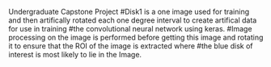 Undergraduate Capstone Project
#Disk1 is a one image used for training and then artifically rotated each one degree interval to create artifical data for use in training 
#the convolutional neural network using keras. 
#Image processing on the image is performed before getting this image and rotating it to ensure that the ROI of the image is extracted where
#the blue disk of interest is most likely to lie in the Image. 
